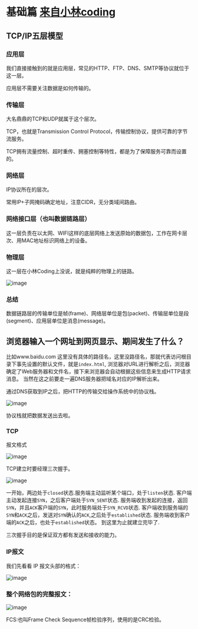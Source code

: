 # 基础篇 [来自小林coding](https://xiaolincoding.com/network/1_base/tcp_ip_model.html#%E5%BA%94%E7%94%A8%E5%B1%82)

## TCP/IP五层模型

### 应用层

我们直接接触到的就是应用层，常见的HTTP、FTP、DNS、SMTP等协议就位于这一层。

应用层不需要关注数据是如何传输的。

### 传输层

大名鼎鼎的TCP和UDP就属于这个层次。

TCP，也就是Transmission Control Protocol，传输控制协议，提供可靠的字节流服务。

TCP拥有流量控制、超时重传、拥塞控制等特性，都是为了保障服务可靠而设置的。

### 网络层

IP协议所在的层次。

常用IP+子网掩码确定地址，注意CIDR，无分类域间路由。

### 网络接口层（也叫数据链路层）

这一层负责在以太网、WIFI这样的底层网络上发送原始的数据包，工作在网卡层次、用MAC地址标识网络上的设备。

### 物理层

这一层在小林Coding上没说，就是纯粹的物理上的链路。

![image](https://cdn.xiaolincoding.com/gh/xiaolincoder/ImageHost3@main/%E6%93%8D%E4%BD%9C%E7%B3%BB%E7%BB%9F/%E6%B5%AE%E7%82%B9/%E5%B0%81%E8%A3%85.png)

### 总结

数据链路层的传输单位是帧(frame)、网络层单位是包(packet)、传输层单位是段(segment)、应用层单位是消息(message)。

## 浏览器输入一个网址到网页显示、期间发生了什么？

比如www.baidu.com 这里没有具体的路径名，这里没路径名，那就代表访问根目录下事先设置的默认文件，就是`index.html`,
浏览器对URL进行解析之后，浏览器确定了Web服务器和文件名，接下来浏览器会自动根据这些信息来生成HTTP请求消息。
当然在这之前要走一遍DNS服务器把域名对应的IP解析出来。

通过DNS获取到IP之后，把HTTP的传输交给操作系统中的协议栈。

![image](https://cdn.xiaolincoding.com/gh/xiaolincoder/ImageHost/%E8%AE%A1%E7%AE%97%E6%9C%BA%E7%BD%91%E7%BB%9C/%E9%94%AE%E5%85%A5%E7%BD%91%E5%9D%80%E8%BF%87%E7%A8%8B/7.jpg)

协议栈就把数据发送出去啦。

### TCP

报文格式

![image](https://cdn.xiaolincoding.com/gh/xiaolincoder/ImageHost/%E8%AE%A1%E7%AE%97%E6%9C%BA%E7%BD%91%E7%BB%9C/%E9%94%AE%E5%85%A5%E7%BD%91%E5%9D%80%E8%BF%87%E7%A8%8B/8.jpg)

TCP建立时要经理三次握手。

![image](https://cdn.xiaolincoding.com/gh/xiaolincoder/ImageHost4/%E7%BD%91%E7%BB%9C/TCP%E4%B8%89%E6%AC%A1%E6%8F%A1%E6%89%8B.drawio.png)

一开始，两边处于`closed`状态.服务端主动监听某个端口，处于`listen`状态.
客户端主动发起连接`SYN`，之后客户端处于`SYN_SENT`状态.
服务端收到发起的连接，返回`SYN`，并且`ACK`客户端的`SYN`，此时服务端处于`SYN_RCVD`状态.
客户端收到服务端的`SYN`和`ACK`之后，发送对`SYN`确认的`ACK`,之后处于`established`状态.
服务端收到客户端的`ACK`之后，也处于`established`状态。
到这里为止就建立完毕了.

三次握手目的是保证双方都有发送和接收的能力。

### IP报文

我们先看看 IP 报文头部的格式：

![image](https://cdn.xiaolincoding.com/gh/xiaolincoder/ImageHost/%E8%AE%A1%E7%AE%97%E6%9C%BA%E7%BD%91%E7%BB%9C/%E9%94%AE%E5%85%A5%E7%BD%91%E5%9D%80%E8%BF%87%E7%A8%8B/14.jpg)

### 整个网络包的完整报文：

![image](https://cdn.xiaolincoding.com/gh/xiaolincoder/ImageHost/%E8%AE%A1%E7%AE%97%E6%9C%BA%E7%BD%91%E7%BB%9C/%E9%94%AE%E5%85%A5%E7%BD%91%E5%9D%80%E8%BF%87%E7%A8%8B/21.jpg)

FCS:也叫Frame Check Sequence帧检验序列，使用的是CRC检验。

